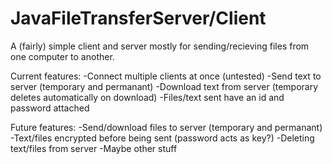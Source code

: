 # JavaFileTransferServer/Client

A (fairly) simple client and server mostly for sending/recieving files from one computer to another.

Current features:
-Connect multiple clients at once (untested)
-Send text to server (temporary and permanant)
-Download text from server (temporary deletes automatically on download)
-Files/text sent have an id and password attached

Future features:
-Send/download files to server (temporary and permanant)
-Text/files encrypted before being sent (password acts as key?)
-Deleting text/files from server
-Maybe other stuff
